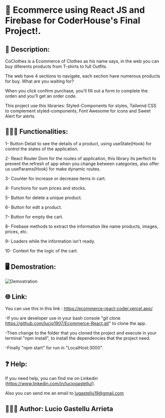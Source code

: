 # 🥇 Ecommerce using React JS and Firebase for CoderHouse's Final Project!.
## 📄 Description: 
CoClothes is a Ecommerce of Clothes as his name says, in the web you can buy diferents products from T-shirts to full Outfits.

The web have 4 sections to navigate, each section have numerous products for buy. What are you waiting for?

When you click confirm purchase, you'll fill out a form to complete the orden and you'll get an order code.

This project use this libraries: Styled-Components for styles, Tailwind CSS to complement styled-components, Font Awesome for icons and Sweet Alert for alerts.

## 👨🏻‍💻 Functionalities:
1- Button Detail to see the details of a product, using useState(Hook) for control the states of the application.

2- React Router Dom for the routes of application, this library its perfect to prevent the refresh of app when you change between categories, also offer us useParams(Hook) for make dynamic routes.

3- Counter for increase or decrease items in cart.

4- Functions for sum prices and stocks.

5- Button for delete a unique product.

6- Button for edit a product.

7- Button for empty the cart.

8- Firebase methods to extract the information like name products, images, prices, etc.

9- Loaders while the information isn't ready.

10- Context for the logic of the cart.

## 🖥️ Demostration:

![Demostration](https://user-images.githubusercontent.com/104010048/191570673-6af52e8a-2a64-476f-a843-73c8a0b43fed.gif)

## 🌐 Link:
You can use this in this link : https://ecommerce-react-coder.vercel.app/

-If you are developer use in your bash console "git clone https://github.com/lucio1907/Ecommerce-React.git" to clone the app.

-Then change to the folder that you cloned the project and execute in your terminal "npm install", to install the dependencies that the project need.

-Finally "npm start" for run in "LocalHost:3000".

## ❓ Help:
If you need help, you can find me on Linkedin (https://www.linkedin.com/in/luciogastellu/).

Also you can send me an email to lugastellu19@gmail.com

## 🙋🏻‍♂️ Author: Lucio Gastellu Arrieta
